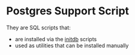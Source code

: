 # Postgres Support Script

They are SQL scripts that:

* are installed via the [initdb](../initdb/README-initdb.md) scripts
* used as utilities that can be installed manually

